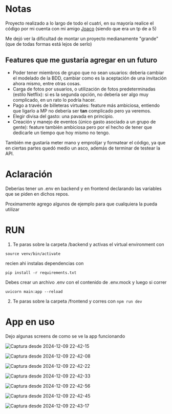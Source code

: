 # Notas

Proyecto realizado a lo largo de todo el cuatri, en su mayoría realice el código por mi cuenta con mi amigo [Joaco](https://github.com/BA73C0) (siendo que era un tp de a 5)

Me dejó ver la dificultad de montar un proyecto medianamente "grande" (que de todas formas está lejos de serlo)

## Features que me gustaría agregar en un futuro

- Poder tener miembros de grupo que no sean usuarios: deberia cambiar el modelado de la BDD, cambiar como es la aceptación de una invitación ahora mismo, entre otras cosas.
- Carga de fotos por usuarios, o utilización de fotos predeterminadas (estilo Netflix): si es la segunda opción, no deberia ser algo muy complicado, en un rato lo podría hacer.
- Pago a través de billeteras virtuales: feature más ambiciosa, entiendo que ligarlo a MP no debería ser **tan** complicado pero ya veremos.
- Elegir divisa del gasto: una pavada en principio.
- Creación y manejo de eventos (único gasto asociado a un grupo de gente): feature también ambiciosa pero por el hecho de tener que dedicarle un tiempo que hoy mismo no tengo.

También me gustaría meter mano y emprolijar y formatear el código, ya que en ciertas partes quedó medio un asco, además de terminar de testear la API.

# Aclaración

Deberias tener un .env en backend y en frontend declarando las variables que se piden en dichos repos.

Proximamente agrego algunos de ejemplo para que cualquiera la pueda utilizar

# RUN

1. Te paras sobre la carpeta /backend y activas el virtual environment con

`source venv/bin/activate`

recien ahi instalas dependencias con

`pip install -r requirements.txt`

Debes crear un archivo .env con el contenido de .env.mock y luego si correr

`uvicorn main:app --reload`

2. Te paras sobre la carpeta /frontend y corres con `npm run dev`

# App en uso

Dejo algunas screens de como se ve la app funcionando

![Captura desde 2024-12-09 22-42-15](https://github.com/user-attachments/assets/9eb9d70c-5d60-4f23-8063-e91be982f246)

![Captura desde 2024-12-09 22-42-08](https://github.com/user-attachments/assets/73c8d741-ca36-4434-ac5d-75043cb03429)

![Captura desde 2024-12-09 22-42-22](https://github.com/user-attachments/assets/20ba4068-72cb-463d-811f-76b75935fede)

![Captura desde 2024-12-09 22-42-33](https://github.com/user-attachments/assets/0f579fc5-14d3-445c-9a38-cb2f47a39624)

![Captura desde 2024-12-09 22-42-56](https://github.com/user-attachments/assets/7e2d7964-1312-4586-86eb-ebdfdc249fb2)

![Captura desde 2024-12-09 22-42-45](https://github.com/user-attachments/assets/e1fedbe5-1efd-4a3f-bdd4-eb246703db76)

![Captura desde 2024-12-09 22-43-17](https://github.com/user-attachments/assets/21255be5-9cf0-435f-888d-5ce0c050e408)

